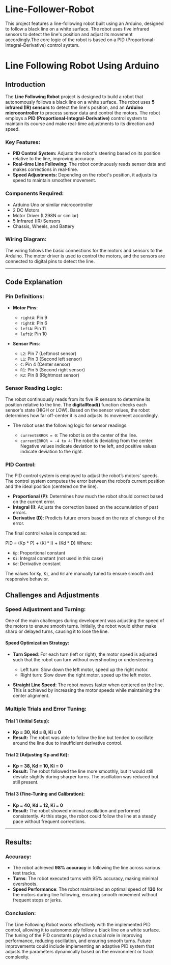 # Line-Follower-Robot
This project features a line-following robot built using an Arduino, designed to follow a black line on a white surface. The robot uses five infrared sensors to detect the line's position and adjust its movement accordingly.The core logic of the robot is based on a PID (Proportional-Integral-Derivative) control system.
# Line Following Robot Using Arduino

## Introduction

The **Line Following Robot** project is designed to build a robot that autonomously follows a black line on a white surface. The robot uses **5 infrared (IR) sensors** to detect the line's position, and an **Arduino microcontroller** to process sensor data and control the motors. The robot employs a **PID (Proportional-Integral-Derivative)** control system to maintain its course and make real-time adjustments to its direction and speed.

### Key Features:
- **PID Control System:** Adjusts the robot's steering based on its position relative to the line, improving accuracy.
- **Real-time Line Following:** The robot continuously reads sensor data and makes corrections in real-time.
- **Speed Adjustments:** Depending on the robot's position, it adjusts its speed to maintain smoother movement.

### Components Required:
- Arduino Uno or similar microcontroller
- 2 DC Motors
- Motor Driver (L298N or similar)
- 5 Infrared (IR) Sensors
- Chassis, Wheels, and Battery

### Wiring Diagram:
The wiring follows the basic connections for the motors and sensors to the Arduino. The motor driver is used to control the motors, and the sensors are connected to digital pins to detect the line.

---

## Code Explanation

### Pin Definitions:

- **Motor Pins**:
  - `rightA`: Pin 9
  - `rightB`: Pin 6
  - `leftA`: Pin 11
  - `leftB`: Pin 10

- **Sensor Pins**:
  - `L2`: Pin 7 (Leftmost sensor)
  - `L1`: Pin 3 (Second left sensor)
  - `C`: Pin 4 (Center sensor)
  - `R1`: Pin 5 (Second right sensor)
  - `R2`: Pin 8 (Rightmost sensor)

### Sensor Reading Logic:
The robot continuously reads from its five IR sensors to determine its position relative to the line. The **digitalRead()** function checks each sensor's state (HIGH or LOW). Based on the sensor values, the robot determines how far off-center it is and adjusts its movement accordingly.

- The robot uses the following logic for sensor readings:

  - `currentERROR = 0`: The robot is on the center of the line.
  - `currentERROR = -4 to 4`: The robot is deviating from the center. Negative values indicate deviation to the left, and positive values indicate deviation to the right.

### PID Control:

The PID control system is employed to adjust the robot’s motors' speeds. The control system computes the error between the robot’s current position and the ideal position (centered on the line).

- **Proportional (P)**: Determines how much the robot should correct based on the current error.
- **Integral (I)**: Adjusts the correction based on the accumulation of past errors.
- **Derivative (D)**: Predicts future errors based on the rate of change of the error.

The final control value is computed as:

PID = (Kp * P) + (Ki * I) + (Kd * D)
Where:
- `Kp`: Proportional constant
- `Ki`: Integral constant (not used in this case)
- `Kd`: Derivative constant

The values for `Kp`, `Ki`, and `Kd` are manually tuned to ensure smooth and responsive behavior.

## Challenges and Adjustments

### Speed Adjustment and Turning:
One of the main challenges during development was adjusting the speed of the motors to ensure smooth turns. Initially, the robot would either make sharp or delayed turns, causing it to lose the line.

#### Speed Optimization Strategy:
- **Turn Speed**: For each turn (left or right), the motor speed is adjusted such that the robot can turn without overshooting or understeering.
  - Left turn: Slow down the left motor, speed up the right motor.
  - Right turn: Slow down the right motor, speed up the left motor.
  
- **Straight Line Speed**: The robot moves faster when centered on the line. This is achieved by increasing the motor speeds while maintaining the center alignment.

### Multiple Trials and Error Tuning:

#### Trial 1 (Initial Setup):
- **Kp = 30, Kd = 8, Ki = 0**
- **Result:** The robot was able to follow the line but tended to oscillate around the line due to insufficient derivative control.

#### Trial 2 (Adjusting Kp and Kd):
- **Kp = 38, Kd = 10, Ki = 0**
- **Result:** The robot followed the line more smoothly, but it would still deviate slightly during sharper turns. The oscillation was reduced but still present.

#### Trial 3 (Fine-Tuning and Calibration):
- **Kp = 40, Kd = 12, Ki = 0**
- **Result:** The robot showed minimal oscillation and performed consistently. At this stage, the robot could follow the line at a steady pace without frequent corrections.

---

## Results:

### Accuracy:
- The robot achieved **98% accuracy** in following the line across various test tracks.
- **Turns**: The robot executed turns with 95% accuracy, making minimal overshoots.
- **Speed Performance**: The robot maintained an optimal speed of **130** for the motors during line following, ensuring smooth movement without frequent stops or jerks.

### Conclusion:
The Line Following Robot works effectively with the implemented PID control, allowing it to autonomously follow a black line on a white surface. The tuning of the PID constants played a crucial role in improving performance, reducing oscillation, and ensuring smooth turns. Future improvements could include implementing an adaptive PID system that adjusts the parameters dynamically based on the environment or track complexity.
